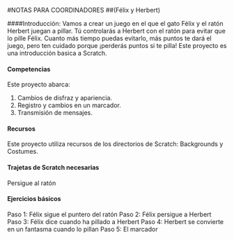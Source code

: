 #NOTAS PARA COORDINADORES
##(Félix y Herbert)####Introducción:Vamos a crear un juego en el que el gato Félix y el ratón Herbert juegan a pillar. Tú controlarás a Herbert con el ratón para evitar que lo pille Félix. Cuanto más tiempo puedas evitarlo, más puntos te dará el juego, pero ten cuidado porque ¡perderás puntos si te pilla! Este proyecto es una introducción basica a Scratch.#### Competencias
Este proyecto abarca:

1. Cambios de disfraz y apariencia.
2. Registro y cambios en un marcador.
3. Transmisión de mensajes.
#### RecursosEste proyecto utiliza recursos de los directorios de Scratch: Backgrounds y Costumes.#### Trajetas de Scratch necesariasPersigue al ratón#### Ejercicios básicosPaso 1: Félix sigue el puntero del ratónPaso 2: Félix persigue a HerbertPaso 3: Félix dice cuando ha pillado a HerbertPaso 4: Herbert se convierte en un fantasma cuando lo pillan
Paso 5: El marcador